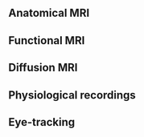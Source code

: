 ## Anatomical MRI

## Functional MRI

## Diffusion MRI

## Physiological recordings

## Eye-tracking
